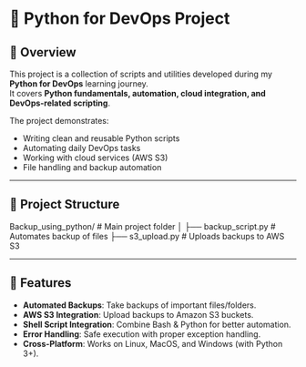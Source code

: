 # 🐍 Python for DevOps Project

## 📌 Overview
This project is a collection of scripts and utilities developed during my **Python for DevOps** learning journey.  
It covers **Python fundamentals, automation, cloud integration, and DevOps-related scripting**.

The project demonstrates:
- Writing clean and reusable Python scripts
- Automating daily DevOps tasks
- Working with cloud services (AWS S3)
- File handling and backup automation

---

## 📂 Project Structure
Backup_using_python/ # Main project folder
│
├── backup_script.py # Automates backup of files
├── s3_upload.py # Uploads backups to AWS S3

---

## 🚀 Features
- **Automated Backups**: Take backups of important files/folders.
- **AWS S3 Integration**: Upload backups to Amazon S3 buckets.
- **Shell Script Integration**: Combine Bash & Python for better automation.
- **Error Handling**: Safe execution with proper exception handling.
- **Cross-Platform**: Works on Linux, MacOS, and Windows (with Python 3+).

